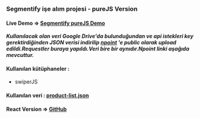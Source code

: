 ### Segmentify işe alım projesi - pureJS Version 

#### Live Demo => [Segmentify pureJS Demo](https://segmentify-project-purejs.netlify.app/)

***Kullanılacak olan veri Google Drive'da bulunduğundan ve api istekleri key gerektirdiğinden JSON verisi indirilip [npoint](https://www.npoint.io/) 'e public olarak upload edildi.Requestler buraya yapıldı.Veri bire bir aynıdır.Npoint linki aşağıda mevcuttur.***

#### Kullanılan kütüphaneler :

* swiperJS

#### Kullanılan veri : [product-list.json](https://api.npoint.io/ceec662bde0d9ba4f7cc)

#### React Version => [GitHub](https://github.com/kahramanfurkan/segmentify-project-react)

